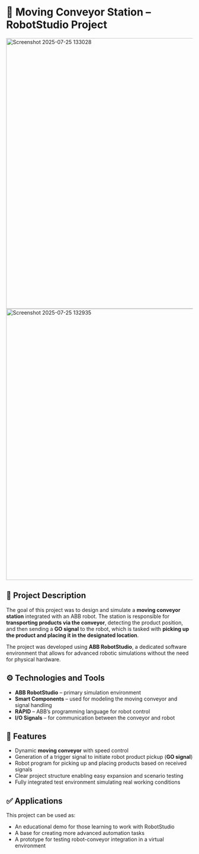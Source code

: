# 🤖 Moving Conveyor Station – RobotStudio Project

<img width="1150" height="728" alt="Screenshot 2025-07-25 133028" src="https://github.com/user-attachments/assets/7ab38ba1-d014-4c9a-8258-059453db850a" />

<img width="1152" height="730" alt="Screenshot 2025-07-25 132935" src="https://github.com/user-attachments/assets/da765cf9-9b81-4172-8ae4-4480842c59b5" />


## 📌 Project Description

The goal of this project was to design and simulate a **moving conveyor station** integrated with an ABB robot. The station is responsible for **transporting products via the conveyor**, detecting the product position, and then sending a **GO signal** to the robot, which is tasked with **picking up the product and placing it in the designated location**.

The project was developed using **ABB RobotStudio**, a dedicated software environment that allows for advanced robotic simulations without the need for physical hardware.

## ⚙️ Technologies and Tools

- **ABB RobotStudio** – primary simulation environment
- **Smart Components** – used for modeling the moving conveyor and signal handling
- **RAPID** – ABB’s programming language for robot control
- **I/O Signals** – for communication between the conveyor and robot

## 🧩 Features

- Dynamic **moving conveyor** with speed control
- Generation of a trigger signal to initiate robot product pickup (**GO signal**)
- Robot program for picking up and placing products based on received signals
- Clear project structure enabling easy expansion and scenario testing
- Fully integrated test environment simulating real working conditions


## ✅ Applications

This project can be used as:
- An educational demo for those learning to work with RobotStudio
- A base for creating more advanced automation tasks
- A prototype for testing robot-conveyor integration in a virtual environment


